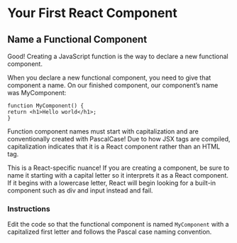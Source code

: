 # Your First React Component
## Name a Functional Component

Good! Creating a JavaScript function is the way to declare a new functional component.

When you declare a new functional component, you need to give that component a name. On our finished component, our component’s name was MyComponent:

    function MyComponent() {
    return <h1>Hello world</h1>;
    }

Function component names must start with capitalization and are conventionally created with PascalCase! Due to how JSX tags are compiled, capitalization indicates that it is a React component rather than an HTML tag.

This is a React-specific nuance! If you are creating a component, be sure to name it starting with a capital letter so it interprets it as a React component. If it begins with a lowercase letter, React will begin looking for a built-in component such as div and input instead and fail.

### Instructions

Edit the code so that the functional component is named `MyComponent` with a capitalized first letter and follows the Pascal case naming convention.